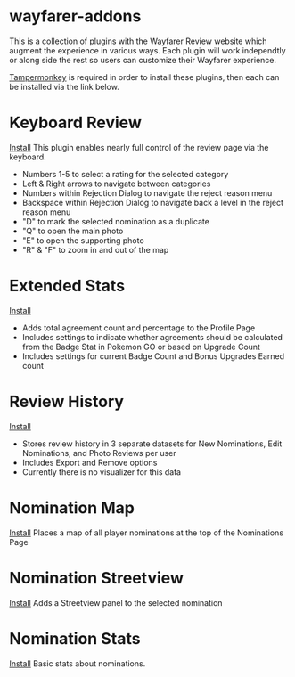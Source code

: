 # wayfarer-addons

This is a collection of plugins with the Wayfarer Review website which augment the experience in various ways. 
Each plugin will work independtly or along side the rest so users can customize their Wayfarer experience.

[Tampermonkey](https://tampermonkey.net/) is required in order to install these plugins, then each can be installed via the link below.

# Keyboard Review
[Install](https://github.com/tehstone/wayfarer-addons/raw/main/wayfarer-keyboard-review.user.js)
This plugin enables nearly full control of the review page via the keyboard.

- Numbers 1-5 to select a rating for the selected category
- Left & Right arrows to navigate between categories
- Numbers within Rejection Dialog to navigate the reject reason menu
- Backspace within Rejection Dialog to navigate back a level in the reject reason menu
- "D" to mark the selected nomination as a duplicate
- "Q" to open the main photo
- "E" to open the supporting photo
- "R" & "F" to zoom in and out of the map

# Extended Stats
[Install](https://github.com/tehstone/wayfarer-addons/raw/main/wayfarer-extended-stats.user.js)

- Adds total agreement count and percentage to the Profile Page
- Includes settings to indicate whether agreements should be calculated from the Badge Stat in Pokemon GO or based on Upgrade Count
- Includes settings for current Badge Count and Bonus Upgrades Earned count

# Review History
[Install](https://github.com/tehstone/wayfarer-addons/raw/main/wayfarer-review-history.user.js)

- Stores review history in 3 separate datasets for New Nominations, Edit Nominations, and Photo Reviews per user
- Includes Export and Remove options
- Currently there is no visualizer for this data

# Nomination Map 
[Install](https://github.com/tehstone/wayfarer-addons/raw/main/wayfarer-nomination-map.user.js)
Places a map of all player nominations at the top of the Nominations Page

# Nomination Streetview
[Install](https://github.com/tehstone/wayfarer-addons/raw/main/wayfarer-nomination-streetview.user.js)
Adds a Streetview panel to the selected nomination

# Nomination Stats
[Install](https://github.com/tehstone/wayfarer-addons/raw/main/wayfarer-nomination-stats.user.js)
Basic stats about nominations.
